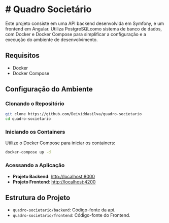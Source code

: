 
# # Quadro Societário
Este projeto consiste em uma API backend desenvolvida em Symfony, e um frontend em Angular. Utiliza PostgreSQLcomo sistema de banco de dados, com Docker e Docker Compose para simplificar a configuração e a execução do ambiente de desenvolvimento.

## Requisitos

- Docker
- Docker Compose

## Configuração do Ambiente

### Clonando o Repositório

```bash
git clone https://github.com/Deividdasilva/quadro-societario
cd quadro-societario
```

### Iniciando os Containers

Utilize o Docker Compose para iniciar os containers:

```bash
docker-compose up -d
```

### Acessando a Aplicação

- **Projeto Backend**: [http://localhost:8000](http://localhost:8000)
- **Projeto Frontend**: [http://localhost:4200](http://localhost:4200)


## Estrutura do Projeto

- `quadro-societario/backend`: Código-fonte da api.
- `quadro-societario/frontend`: Código-fonte do Frontend.